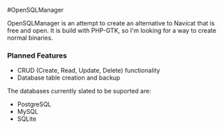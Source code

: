 #OpenSQLManager

OpenSQLManager is an attempt to create an alternative to Navicat that is free and open. It is build with PHP-GTK, so I'm looking for a way to create normal binaries. 

### Planned Features
* CRUD (Create, Read, Update, Delete) functionality
* Database table creation and backup 

The databases currently slated to be suported are:

* PostgreSQL
* MySQL
* SQLite



